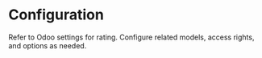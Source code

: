 # Configuration

Refer to Odoo settings for rating. Configure related models, access rights, and options as needed.
